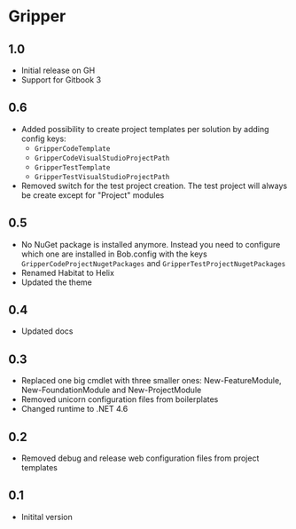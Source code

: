 # Gripper

## 1.0

* Initial release on GH
* Support for Gitbook 3

## 0.6

* Added possibility to create project templates per solution by adding config keys:
    * `GripperCodeTemplate`
    * `GripperCodeVisualStudioProjectPath`
    * `GripperTestTemplate`
    * `GripperTestVisualStudioProjectPath`
* Removed switch for the test project creation. The test project will always be create except for "Project" modules

## 0.5

* No NuGet package is installed anymore. Instead you need to configure which one are installed in Bob.config with the keys `GripperCodeProjectNugetPackages` and `GripperTestProjectNugetPackages` 
* Renamed Habitat to Helix
* Updated the theme

## 0.4

* Updated docs

## 0.3

* Replaced one big cmdlet with three smaller ones: New-FeatureModule, New-FoundationModule and New-ProjectModule
* Removed unicorn configuration files from boilerplates
* Changed runtime to .NET 4.6

## 0.2

* Removed debug and release web configuration files from project templates

## 0.1

* Initital version